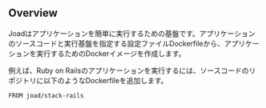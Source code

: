 ## Overview

Joadはアプリケーションを簡単に実行するための基盤です。アプリケーションのソースコードと実行基盤を指定する設定ファイルDockerfileから、アプリケーションを実行するためのDockerイメージを作成します。

例えば、Ruby on Railsのアプリケーションを実行するには、ソースコードのリポジトリに以下のようなDockerfileを追加します。

```
FROM joad/stack-rails
```
